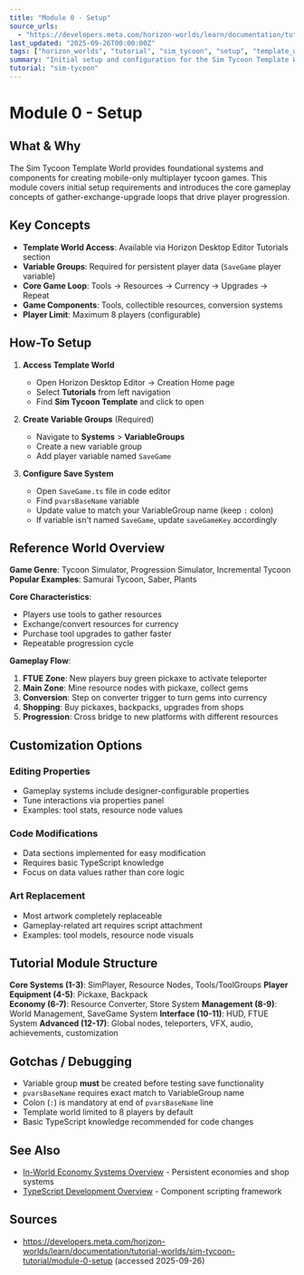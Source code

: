 ```yaml
---
title: "Module 0 - Setup"
source_urls:
  - "https://developers.meta.com/horizon-worlds/learn/documentation/tutorial-worlds/sim-tycoon-tutorial/module-0-setup"
last_updated: "2025-09-26T00:00:00Z"
tags: ["horizon_worlds", "tutorial", "sim_tycoon", "setup", "template_world"]
summary: "Initial setup and configuration for the Sim Tycoon Template World, including variable group creation and reference world overview."
tutorial: "sim-tycoon"
---
```


# Module 0 - Setup

## What & Why

The Sim Tycoon Template World provides foundational systems and components for creating mobile-only multiplayer tycoon games. This module covers initial setup requirements and introduces the core gameplay concepts of gather-exchange-upgrade loops that drive player progression.

## Key Concepts

- **Template World Access**: Available via Horizon Desktop Editor Tutorials section
- **Variable Groups**: Required for persistent player data (`SaveGame` player variable)
- **Core Game Loop**: Tools → Resources → Currency → Upgrades → Repeat
- **Game Components**: Tools, collectible resources, conversion systems
- **Player Limit**: Maximum 8 players (configurable)

## How-To Setup

1. **Access Template World**

   - Open Horizon Desktop Editor → Creation Home page
   - Select **Tutorials** from left navigation
   - Find **Sim Tycoon Template** and click to open

2. **Create Variable Groups** (Required)

   - Navigate to **Systems** > **VariableGroups**
   - Create a new variable group
   - Add player variable named `SaveGame`

3. **Configure Save System**
   - Open `SaveGame.ts` file in code editor
   - Find `pvarsBaseName` variable
   - Update value to match your VariableGroup name (keep `:` colon)
   - If variable isn't named `SaveGame`, update `saveGameKey` accordingly

## Reference World Overview

**Game Genre**: Tycoon Simulator, Progression Simulator, Incremental Tycoon
**Popular Examples**: Samurai Tycoon, Saber, Plants

**Core Characteristics**:

- Players use tools to gather resources
- Exchange/convert resources for currency
- Purchase tool upgrades to gather faster
- Repeatable progression cycle

**Gameplay Flow**:

1. **FTUE Zone**: New players buy green pickaxe to activate teleporter
2. **Main Zone**: Mine resource nodes with pickaxe, collect gems
3. **Conversion**: Step on converter trigger to turn gems into currency
4. **Shopping**: Buy pickaxes, backpacks, upgrades from shops
5. **Progression**: Cross bridge to new platforms with different resources

## Customization Options

### Editing Properties

- Gameplay systems include designer-configurable properties
- Tune interactions via properties panel
- Examples: tool stats, resource node values

### Code Modifications

- Data sections implemented for easy modification
- Requires basic TypeScript knowledge
- Focus on data values rather than core logic

### Art Replacement

- Most artwork completely replaceable
- Gameplay-related art requires script attachment
- Examples: tool models, resource node visuals

## Tutorial Module Structure

**Core Systems (1-3)**: SimPlayer, Resource Nodes, Tools/ToolGroups
**Player Equipment (4-5)**: Pickaxe, Backpack  
**Economy (6-7)**: Resource Converter, Store System
**Management (8-9)**: World Management, SaveGame System
**Interface (10-11)**: HUD, FTUE System
**Advanced (12-17)**: Global nodes, teleporters, VFX, audio, achievements, customization

## Gotchas / Debugging

- Variable group **must** be created before testing save functionality
- `pvarsBaseName` requires exact match to VariableGroup name
- Colon (`:`) is mandatory at end of `pvarsBaseName` line
- Template world limited to 8 players by default
- Basic TypeScript knowledge recommended for code changes

## See Also

- [In-World Economy Systems Overview](../in-world-economy-systems.md) - Persistent economies and shop systems
- [TypeScript Development Overview](../typescript-development-overview.md) - Component scripting framework

## Sources

- https://developers.meta.com/horizon-worlds/learn/documentation/tutorial-worlds/sim-tycoon-tutorial/module-0-setup (accessed 2025-09-26)

